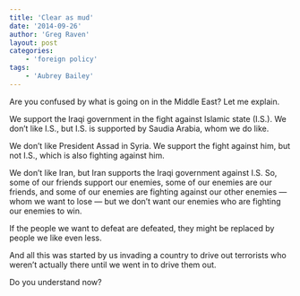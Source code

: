 ```yaml
---
title: 'Clear as mud'
date: '2014-09-26'
author: 'Greg Raven'
layout: post
categories:
    - 'foreign policy'
tags:
    - 'Aubrey Bailey'
---
```


Are you confused by what is going on in the Middle East? Let me explain.  
  
We support the Iraqi government in the fight against Islamic state (I.S.). We don’t like I.S., but I.S. is supported by Saudia Arabia, whom we do like.

We don’t like President Assad in Syria. We support the fight against him, but not I.S., which is also fighting against him.

We don’t like Iran, but Iran supports the Iraqi government against I.S. So, some of our friends support our enemies, some of our enemies are our friends, and some of our enemies are fighting against our other enemies — whom we want to lose — but we don’t want our enemies who are fighting our enemies to win.

If the people we want to defeat are defeated, they might be replaced by people we like even less.

And all this was started by us invading a country to drive out terrorists who weren’t actually there until we went in to drive them out.

Do you understand now?